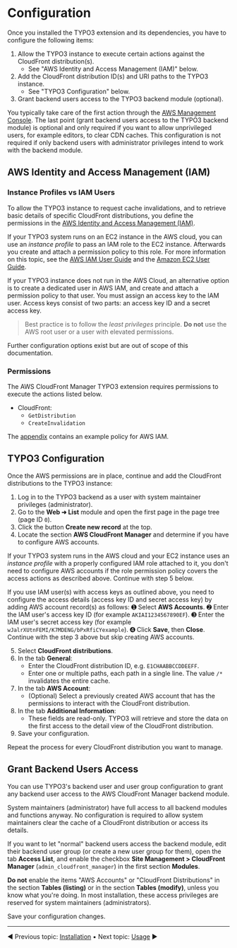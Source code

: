 # Configuration

Once you installed the TYPO3 extension and its dependencies, you have to configure the following items:

1. Allow the TYPO3 instance to execute certain actions against the CloudFront distribution(s).
   - See "AWS Identity and Access Management (IAM)" below.
2. Add the CloudFront distribution ID(s) and URI paths to the TYPO3 instance.
   - See "TYPO3 Configuration" below.
3. Grant backend users access to the TYPO3 backend module (optional).

You typically take care of the first action through the [AWS Management Console](https://aws.amazon.com/console/). The last point (grant backend users access to the TYPO3 backend module) is optional and only required if you want to allow unprivileged users, for example editors, to clear CDN caches. This configuration is not required if only backend users with administrator privileges intend to work with the backend module.

## AWS Identity and Access Management (IAM)

### Instance Profiles vs IAM Users

To allow the TYPO3 instance to request cache invalidations, and to retrieve basic details of specific CloudFront distributions, you define the permissions in the [AWS Identity and Access Management (IAM)](https://aws.amazon.com/iam/).

If your TYPO3 system runs on an EC2 instance in the AWS cloud, you can use an *instance profile* to pass an IAM role to the EC2 instance. Afterwards you create and attach a permission policy to this role. For more information on this topic, see the [AWS IAM User Guide](https://docs.aws.amazon.com/IAM/latest/UserGuide/id_roles_use_switch-role-ec2.html) and the [Amazon EC2 User Guide](https://docs.aws.amazon.com/AWSEC2/latest/UserGuide/iam-roles-for-amazon-ec2.html).

If your TYPO3 instance does not run in the AWS Cloud, an alternative option is to create a dedicated user in AWS IAM, and create and attach a permission policy to that user. You must assign an access key to the IAM user. Access keys consist of two parts: an access key ID and a secret access key.

> Best practice is to follow the *least privileges* principle. **Do not** use the AWS root user or a user with elevated permissions.

Further configuration options exist but are out of scope of this documentation.

### Permissions

The AWS CloudFront Manager TYPO3 extension requires permissions to execute the actions listed below.

- CloudFront:
   - `GetDistribution`
   - `CreateInvalidation`

The [appendix](../Appendix/README.md) contains an example policy for AWS IAM.

## TYPO3 Configuration

Once the AWS permissions are in place, continue and add the CloudFront distributions to the TYPO3 instance:

1. Log in to the TYPO3 backend as a user with system maintainer privileges (administrator).
2. Go to the **Web ➜ List** module and open the first page in the page tree (page ID `0`).
3. Click the button **Create new record** at the top.
4. Locate the section **AWS CloudFront Manager** and determine if you have to configure AWS accounts.

If your TYPO3 system runs in the AWS cloud and your EC2 instance uses an *instance profile* with a properly configured IAM role attached to it, you don't need to configure AWS accounts if the role permission policy covers the access actions as described above. Continue with step 5 below.

If you use IAM user(s) with access keys as outlined above, you need to configure the access details (access key ID and secret access key) by adding AWS account record(s) as follows: ➊ Select **AWS Accounts**. ➋ Enter the IAM user's access key ID (for example `AKIAI1234567890EF`). ➌ Enter the IAM user's secret access key (for example `wJalrXUtnFEMI/K7MDENG/bPxRfiCYexample`). ➍ Click **Save**, then **Close**. Continue with the step 3 above but skip creating AWS accounts.

5. Select **CloudFront distributions**.
6. In the tab **General**:
   - Enter the CloudFront distribution ID, e.g. `E1CHAABBCCDDEEFF`.
   - Enter one or multiple paths, each path in a single line. The value `/*` invalidates the entire cache.
7. In the tab **AWS Account**:
   - (Optional) Select a previously created AWS account that has the permissions to interact with the CloudFront distribution.
8. In the tab **Additional Information**:
   - These fields are read-only. TYPO3 will retrieve and store the data on the first access to the detail view of the CloudFront distribution.
9. Save your configuration.

Repeat the process for every CloudFront distribution you want to manage.

## Grant Backend Users Access

You can use TYPO3's backend user and user group configuration to grant any backend user access to the AWS CloudFront Manager backend module.

System maintainers (administrator) have full access to all backend modules and functions anyway. No configuration is required to allow system maintainers clear the cache of a CloudFront distribution or access its details.

If you want to let "normal" backend users access the backend module, edit their backend user group (or create a new user group for them), open the tab **Access List**, and enable the checkbox **Site Management > CloudFront Manager** (`admin_cloudfront_manager`) in the first section **Modules**.

**Do not** enable the items "AWS Accounts" or "CloudFront Distributions" in the section **Tables (listing)** or in the section **Tables (modify)**, unless you know what you're doing. In most installation, these access privileges are reserved for system maintainers (administrators).

Save your configuration changes.

----
◀ Previous topic: [Installation](../Installation/README.md) ▪ Next topic: [Usage](../Usage/README.md) ▶
